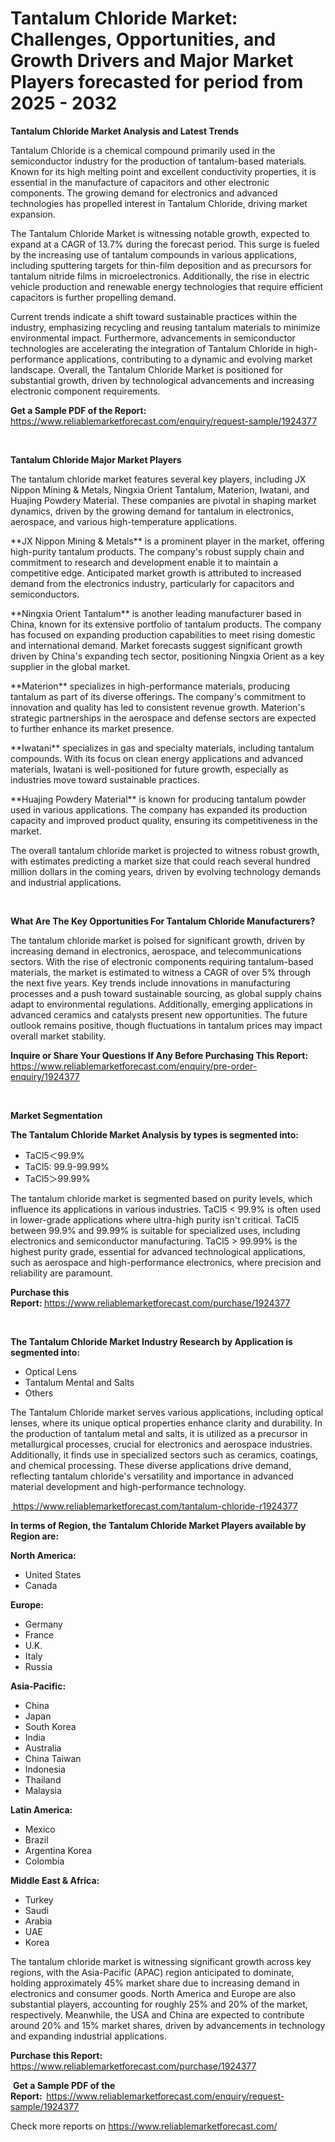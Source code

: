 <p><h1>Tantalum Chloride Market: Challenges, Opportunities, and Growth Drivers and Major Market Players forecasted for period from 2025 - 2032</h1></p><p><strong>Tantalum Chloride Market Analysis and Latest Trends</strong></p>
<p><p>Tantalum Chloride is a chemical compound primarily used in the semiconductor industry for the production of tantalum-based materials. Known for its high melting point and excellent conductivity properties, it is essential in the manufacture of capacitors and other electronic components. The growing demand for electronics and advanced technologies has propelled interest in Tantalum Chloride, driving market expansion.</p><p>The Tantalum Chloride Market is witnessing notable growth, expected to expand at a CAGR of 13.7% during the forecast period. This surge is fueled by the increasing use of tantalum compounds in various applications, including sputtering targets for thin-film deposition and as precursors for tantalum nitride films in microelectronics. Additionally, the rise in electric vehicle production and renewable energy technologies that require efficient capacitors is further propelling demand.</p><p>Current trends indicate a shift toward sustainable practices within the industry, emphasizing recycling and reusing tantalum materials to minimize environmental impact. Furthermore, advancements in semiconductor technologies are accelerating the integration of Tantalum Chloride in high-performance applications, contributing to a dynamic and evolving market landscape. Overall, the Tantalum Chloride Market is positioned for substantial growth, driven by technological advancements and increasing electronic component requirements.</p></p>
<p><strong>Get a Sample PDF of the Report:&nbsp;</strong> <a href="https://www.reliablemarketforecast.com/enquiry/request-sample/1924377?utm_campaign=3176&utm_medium=2&utm_source=Github&utm_content=ia&utm_term=02042025&utm_id=tantalum-chloride">https://www.reliablemarketforecast.com/enquiry/request-sample/1924377</a></p>
<p>&nbsp;</p>
<p><strong>Tantalum Chloride Major Market Players</strong></p>
<p><p>The tantalum chloride market features several key players, including JX Nippon Mining & Metals, Ningxia Orient Tantalum, Materion, Iwatani, and Huajing Powdery Material. These companies are pivotal in shaping market dynamics, driven by the growing demand for tantalum in electronics, aerospace, and various high-temperature applications.</p><p>**JX Nippon Mining & Metals** is a prominent player in the market, offering high-purity tantalum products. The company's robust supply chain and commitment to research and development enable it to maintain a competitive edge. Anticipated market growth is attributed to increased demand from the electronics industry, particularly for capacitors and semiconductors.</p><p>**Ningxia Orient Tantalum** is another leading manufacturer based in China, known for its extensive portfolio of tantalum products. The company has focused on expanding production capabilities to meet rising domestic and international demand. Market forecasts suggest significant growth driven by China's expanding tech sector, positioning Ningxia Orient as a key supplier in the global market.</p><p>**Materion** specializes in high-performance materials, producing tantalum as part of its diverse offerings. The company's commitment to innovation and quality has led to consistent revenue growth. Materion's strategic partnerships in the aerospace and defense sectors are expected to further enhance its market presence.</p><p>**Iwatani** specializes in gas and specialty materials, including tantalum compounds. With its focus on clean energy applications and advanced materials, Iwatani is well-positioned for future growth, especially as industries move toward sustainable practices.</p><p>**Huajing Powdery Material** is known for producing tantalum powder used in various applications. The company has expanded its production capacity and improved product quality, ensuring its competitiveness in the market.</p><p>The overall tantalum chloride market is projected to witness robust growth, with estimates predicting a market size that could reach several hundred million dollars in the coming years, driven by evolving technology demands and industrial applications.</p></p>
<p>&nbsp;</p>
<p><strong>What Are The Key Opportunities For Tantalum Chloride Manufacturers?</strong></p>
<p><p>The tantalum chloride market is poised for significant growth, driven by increasing demand in electronics, aerospace, and telecommunications sectors. With the rise of electronic components requiring tantalum-based materials, the market is estimated to witness a CAGR of over 5% through the next five years. Key trends include innovations in manufacturing processes and a push toward sustainable sourcing, as global supply chains adapt to environmental regulations. Additionally, emerging applications in advanced ceramics and catalysts present new opportunities. The future outlook remains positive, though fluctuations in tantalum prices may impact overall market stability.</p></p>
<p><strong>Inquire or Share Your Questions If Any Before Purchasing This Report:</strong> <a href="https://www.reliablemarketforecast.com/enquiry/pre-order-enquiry/1924377?utm_campaign=3176&utm_medium=2&utm_source=Github&utm_content=ia&utm_term=02042025&utm_id=tantalum-chloride">https://www.reliablemarketforecast.com/enquiry/pre-order-enquiry/1924377</a></p>
<p>&nbsp;</p>
<p><strong>Market Segmentation</strong></p>
<p><strong>The Tantalum Chloride Market Analysis by types is segmented into:</strong></p>
<p><ul><li>TaCl5＜99.9%</li><li>TaCl5: 99.9-99.99%</li><li>TaCl5＞99.99%</li></ul></p>
<p><p>The tantalum chloride market is segmented based on purity levels, which influence its applications in various industries. TaCl5 < 99.9% is often used in lower-grade applications where ultra-high purity isn't critical. TaCl5 between 99.9% and 99.99% is suitable for specialized uses, including electronics and semiconductor manufacturing. TaCl5 > 99.99% is the highest purity grade, essential for advanced technological applications, such as aerospace and high-performance electronics, where precision and reliability are paramount.</p></p>
<p><strong>Purchase this Report:&nbsp;</strong><a href="https://www.reliablemarketforecast.com/purchase/1924377?utm_campaign=3176&utm_medium=2&utm_source=Github&utm_content=ia&utm_term=02042025&utm_id=tantalum-chloride">https://www.reliablemarketforecast.com/purchase/1924377</a></p>
<p>&nbsp;</p>
<p><strong>The Tantalum Chloride Market Industry Research by Application is segmented into:</strong></p>
<p><ul><li>Optical Lens</li><li>Tantalum Mental and Salts</li><li>Others</li></ul></p>
<p><p>The Tantalum Chloride market serves various applications, including optical lenses, where its unique optical properties enhance clarity and durability. In the production of tantalum metal and salts, it is utilized as a precursor in metallurgical processes, crucial for electronics and aerospace industries. Additionally, it finds use in specialized sectors such as ceramics, coatings, and chemical processing. These diverse applications drive demand, reflecting tantalum chloride's versatility and importance in advanced material development and high-performance technology.</p></p>
<p><a href="https://www.reliablemarketforecast.com/tantalum-chloride-r1924377?utm_campaign=3176&utm_medium=2&utm_source=Github&utm_content=ia&utm_term=02042025&utm_id=tantalum-chloride">&nbsp;https://www.reliablemarketforecast.com/tantalum-chloride-r1924377</a></p>
<p><strong>In terms of Region, the Tantalum Chloride Market Players available by Region are:</strong></p>
<p>
    <p> <strong> North America: </strong>
        <ul>
            <li>United States</li>
            <li>Canada</li>
        </ul>
        </p> 
    <p> <strong> Europe: </strong>
        <ul>
            <li>Germany</li>
            <li>France</li>
            <li>U.K.</li>
            <li>Italy</li>
            <li>Russia</li>
        </ul>
        </p> 
    <p> <strong> Asia-Pacific: </strong>
        <ul>
            <li>China</li>
            <li>Japan</li>
            <li>South Korea</li>
            <li>India</li>
            <li>Australia</li>
            <li>China Taiwan</li>
            <li>Indonesia</li>
            <li>Thailand</li>
            <li>Malaysia</li>
        </ul>
        </p> 
    <p> <strong> Latin America: </strong>
        <ul>
            <li>Mexico</li>
            <li>Brazil</li>
            <li>Argentina Korea</li>
            <li>Colombia</li>
        </ul>
        </p> 
    <p> <strong> Middle East & Africa: </strong>
        <ul>
            <li>Turkey</li>
            <li>Saudi</li>
            <li>Arabia</li>
            <li>UAE</li>
            <li>Korea</li>
        </ul>
    </p>
    </p>
<p><p>The tantalum chloride market is witnessing significant growth across key regions, with the Asia-Pacific (APAC) region anticipated to dominate, holding approximately 45% market share due to increasing demand in electronics and consumer goods. North America and Europe are also substantial players, accounting for roughly 25% and 20% of the market, respectively. Meanwhile, the USA and China are expected to contribute around 20% and 15% market shares, driven by advancements in technology and expanding industrial applications.</p></p>
<p><strong>Purchase this Report: </strong><a href="https://www.reliablemarketforecast.com/purchase/1924377?utm_campaign=3176&utm_medium=2&utm_source=Github&utm_content=ia&utm_term=02042025&utm_id=tantalum-chloride">https://www.reliablemarketforecast.com/purchase/1924377</a></p>
<p>&nbsp;<strong>Get a Sample PDF of the Report:&nbsp;&nbsp;</strong><a href="https://www.reliablemarketforecast.com/enquiry/request-sample/1924377?utm_campaign=3176&utm_medium=2&utm_source=Github&utm_content=ia&utm_term=02042025&utm_id=tantalum-chloride">https://www.reliablemarketforecast.com/enquiry/request-sample/1924377</a></p>
<p><strong></strong></p>
<p>Check more reports on <a href="https://www.reliablemarketforecast.com/?utm_campaign=3176&utm_medium=2&utm_source=Github&utm_content=ia&utm_term=02042025&utm_id=tantalum-chloride">https://www.reliablemarketforecast.com/</a></p>